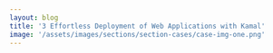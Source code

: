 ```yaml
---
layout: blog
title: '3 Effortless Deployment of Web Applications with Kamal'
image: '/assets/images/sections/section-cases/case-img-one.png'
---
```


